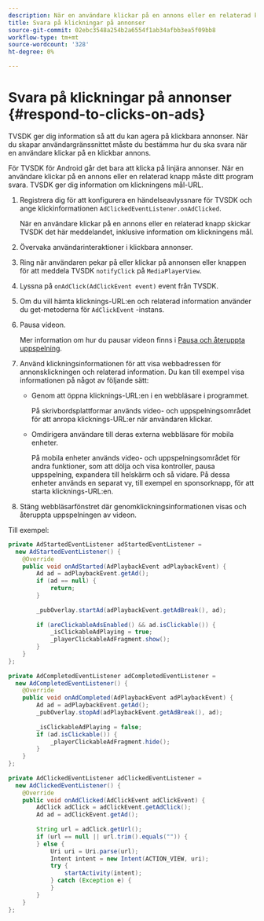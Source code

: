 ```yaml
---
description: När en användare klickar på en annons eller en relaterad knapp måste ditt program svara. TVSDK ger dig information om klickningens mål-URL.
title: Svara på klickningar på annonser
source-git-commit: 02ebc3548a254b2a6554f1ab34afbb3ea5f09bb8
workflow-type: tm+mt
source-wordcount: '328'
ht-degree: 0%

---
```


# Svara på klickningar på annonser {#respond-to-clicks-on-ads}

TVSDK ger dig information så att du kan agera på klickbara annonser. När du skapar användargränssnittet måste du bestämma hur du ska svara när en användare klickar på en klickbar annons.

För TVSDK för Android går det bara att klicka på linjära annonser.
När en användare klickar på en annons eller en relaterad knapp måste ditt program svara. TVSDK ger dig information om klickningens mål-URL.

1. Registrera dig för att konfigurera en händelseavlyssnare för TVSDK och ange klickinformationen `AdClickedEventListener.onAdClicked`.

   När en användare klickar på en annons eller en relaterad knapp skickar TVSDK det här meddelandet, inklusive information om klickningens mål.
1. Övervaka användarinteraktioner i klickbara annonser.
1. Ring när användaren pekar på eller klickar på annonsen eller knappen för att meddela TVSDK `notifyClick` på `MediaPlayerView`.
1. Lyssna på `onAdClick(AdClickEvent event)` event från TVSDK.
1. Om du vill hämta klicknings-URL:en och relaterad information använder du get-metoderna för `AdClickEvent` -instans.
1. Pausa videon.

   Mer information om hur du pausar videon finns i  [Pausa och återuppta uppspelning](../../ad-insertion/clickable-ads/android-3x-pausing-resuming-playback.md).
1. Använd klickningsinformationen för att visa webbadressen för annonsklickningen och relaterad information. Du kan till exempel visa informationen på något av följande sätt:

   * Genom att öppna klicknings-URL:en i en webbläsare i programmet.

     På skrivbordsplattformar används video- och uppspelningsområdet för att anropa klicknings-URL:er när användaren klickar.
   * Omdirigera användare till deras externa webbläsare för mobila enheter.

     På mobila enheter används video- och uppspelningsområdet för andra funktioner, som att dölja och visa kontroller, pausa uppspelning, expandera till helskärm och så vidare. På dessa enheter används en separat vy, till exempel en sponsorknapp, för att starta klicknings-URL:en.

1. Stäng webbläsarfönstret där genomklickningsinformationen visas och återuppta uppspelningen av videon.

<!--<a id="example_2D93228E510D438C8AB5559897817A47"></a>-->

Till exempel:

```java
private AdStartedEventListener adStartedEventListener =  
  new AdStartedEventListener() { 
    @Override 
    public void onAdStarted(AdPlaybackEvent adPlaybackEvent) { 
        Ad ad = adPlaybackEvent.getAd(); 
        if (ad == null) { 
            return; 
        } 
 
        _pubOverlay.startAd(adPlaybackEvent.getAdBreak(), ad); 
 
        if (areClickableAdsEnabled() && ad.isClickable()) { 
            _isClickableAdPlaying = true; 
            _playerClickableAdFragment.show(); 
        } 
    } 
}; 
 
private AdCompletedEventListener adCompletedEventListener =  
  new AdCompletedEventListener() { 
    @Override 
    public void onAdCompleted(AdPlaybackEvent adPlaybackEvent) { 
        Ad ad = adPlaybackEvent.getAd(); 
        _pubOverlay.stopAd(adPlaybackEvent.getAdBreak(), ad); 
 
        _isClickableAdPlaying = false; 
        if (ad.isClickable()) { 
            _playerClickableAdFragment.hide(); 
        } 
    } 
}; 
 
private AdClickedEventListener adClickedEventListener =  
  new AdClickedEventListener() { 
    @Override 
    public void onAdClicked(AdClickEvent adClickEvent) { 
        AdClick adClick = adClickEvent.getAdClick(); 
        Ad ad = adClickEvent.getAd(); 
 
        String url = adClick.getUrl(); 
        if (url == null || url.trim().equals("")) { 
        } else { 
            Uri uri = Uri.parse(url); 
            Intent intent = new Intent(ACTION_VIEW, uri); 
            try { 
                startActivity(intent); 
            } catch (Exception e) { 
            } 
        } 
    } 
}; 
```
